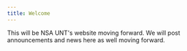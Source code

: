 ```yaml
---
title: Welcome
---
```


This will be NSA UNT's website moving forward. We will post announcements and
news here as well moving forward.
